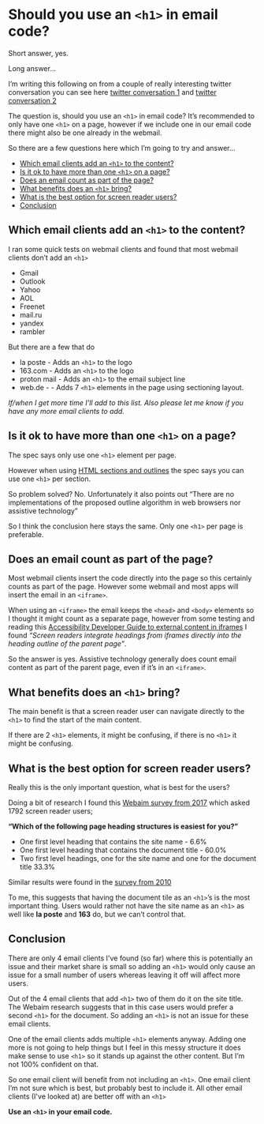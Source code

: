 # Should you use an `<h1>` in email code?
Short answer, yes.

Long answer...

I’m writing this following on from a couple of really interesting twitter conversation you can see here [twitter conversation 1]( https://twitter.com/Paul_Airy/status/1384824287945764866) and
[twitter conversation 2](https://twitter.com/M_J_Robbins/status/1385163970659721216)

The question is, should you use an `<h1>` in email code? It’s recommended to only have one `<h1>` on a page, however if we include one in our email code there might also be one already in the webmail.

So there are a few questions here which I’m going to try and answer...
 * [Which email clients add an `<h1>` to the content?](#which-email-clients-add-an-h1-to-the-content)
 * [Is it ok to have more than one `<h1>` on a page?](#is-it-ok-to-have-more-than-one-h1-on-a-page)
 * [Does an email count as part of the page?](#does-an-email-count-as-part-of-the-page)
 * [What benefits does an `<h1>` bring?](#what-benefits-does-an-h1-bring)
 * [What is the best option for screen reader users?](#what-is-the-best-option-for-screen-reader-users)
 * [Conclusion](#conclusion)

## Which email clients add an `<h1>` to the content?
I ran some quick tests on webmail clients and found that most webmail clients don’t add an `<h1>`
 * Gmail
 * Outlook
 * Yahoo
 * AOL
 * Freenet
 * mail.ru
 * yandex
 * rambler

But there are a few that do

 * la poste - Adds an `<h1>` to the logo
 * 163.com - Adds an `<h1>` to the logo
 * proton mail - Adds an `<h1>` to the email subject line
 * web.de - - Adds 7 `<h1>` elements in the page using sectioning layout.

_If/when I get more time I'll add to this list.  Also please let me know if you have any more email clients to add._

## Is it ok to have more than one `<h1>` on a page?
The spec says only use one `<h1>` element per page.

However when using [HTML sections and outlines](https://developer.mozilla.org/en-US/docs/Web/Guide/HTML/Using_HTML_sections_and_outlines) the spec says you can use one `<h1>` per section.

So problem solved? No. Unfortunately it also points out  “There are no implementations of the proposed outline algorithm in web browsers nor assistive technology”

So I think the conclusion here stays the same.  Only one `<h1>` per page is preferable.
## Does an email count as part of the page?
Most webmail clients insert the code directly into the page so this certainly counts as part of the page.  However some webmail and most apps will insert the email in an `<iframe>`.  

When using an `<iframe>` the email keeps the `<head>` and `<body>` elements so I thought it might count as a separate page, however from some testing and reading this [Accessibility Developer Guide to external content in iframes](https://www.accessibility-developer-guide.com/examples/headings/iframes/#headings-in-iframes) I found _“Screen readers integrate headings from iframes directly into the heading outline of the parent page”_.

So the answer is yes. Assistive technology generally does count email content as part of the parent page, even if it’s in an `<iframe>`.

## What benefits does an `<h1>` bring?
The main benefit is that a screen reader user can navigate directly to the `<h1>` to find the start of the main content.

If there are 2 `<h1>` elements, it might be confusing, if there is no `<h1>` it might be confusing.

## What is the best option for screen reader users?
Really this is the only important question, what is best for the users?

Doing a bit of research I found this [Webaim survey from 2017](https://webaim.org/projects/screenreadersurvey7/#heading) which asked 1792 screen reader users;

**“Which of the following page heading structures is easiest for you?”**
 * One first level heading that contains the site name - 6.6%
 * One first level heading that contains the document title - 60.0%
 * Two first level headings, one for the site name and one for the document title	33.3%

Similar results were found in the [survey from 2010](https://webaim.org/projects/screenreadersurvey3/#headings)

To me, this suggests that having the document tile as an `<h1>`’s is the most important thing. Users would rather not have the site name as an `<h1>` as well like  **la poste** and **163**  do, but we can’t control that.

## Conclusion
There are only 4 email clients I've found (so far) where this is potentially an issue and their market share is small so adding an `<h1>` would only cause an issue for a small number of users whereas leaving it off will affect more users.

Out of the 4 email clients that add `<h1>` two of them do it on the site title. The Webaim research suggests that in this case users would prefer a second `<h1>` for the document.  So adding an `<h1>` is not an issue for these email clients.

One of the email clients adds multiple `<h1>` elements anyway. Adding one more is not going to help things but I feel in this messy structure it does make sense to use `<h1>` so it stands up against the other content.  But I’m not 100% confident on that.

So one email client will benefit from not including an  `<h1>`.
One email client I’m not sure which is best, but probably best to include it.
All other email clients (I've looked at) are better off with an `<h1>`

**Use an `<h1>` in your email code.**
